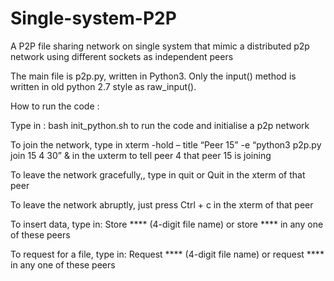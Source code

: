# Single-system-P2P
A P2P file sharing network on single system that mimic a distributed p2p network using different sockets as independent peers

The main file is p2p.py, written in Python3. Only the input() method is written in old python 2.7 style as raw_input().  


How to run the code :

Type in :
	bash init_python.sh
to run the code and initialise a p2p network

To join the network, type in 
	xterm -hold – title “Peer 15” -e “python3 p2p.py join 15 4 30” &
in the uxterm to tell peer 4 that peer 15 is joining

To leave the network gracefully,, type in
	quit
or 	Quit
in the xterm of that peer

To leave the network abruptly, just press Ctrl + c in the xterm of that peer

To insert data, type in:
	Store **** (4-digit file name)
or 	store ****
in any one of these peers

To request for a file, type in:
	Request **** (4-digit file name)
or 	request ****
in any one of these peers
